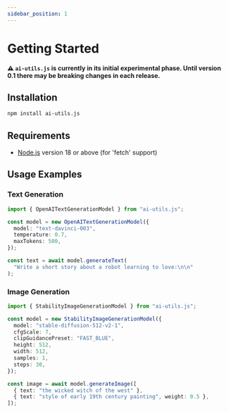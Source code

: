 ```yaml
---
sidebar_position: 1
---
```


# Getting Started

**⚠️ `ai-utils.js` is currently in its initial experimental phase. Until version 0.1 there may be breaking changes in each release.**

## Installation

```bash
npm install ai-utils.js
```

## Requirements

- [Node.js](https://nodejs.org/en/download/) version 18 or above (for 'fetch' support)

## Usage Examples

### Text Generation

```ts
import { OpenAITextGenerationModel } from "ai-utils.js";

const model = new OpenAITextGenerationModel({
  model: "text-davinci-003",
  temperature: 0.7,
  maxTokens: 500,
});

const text = await model.generateText(
  "Write a short story about a robot learning to love:\n\n"
);
```

### Image Generation

```ts
import { StabilityImageGenerationModel } from "ai-utils.js";

const model = new StabilityImageGenerationModel({
  model: "stable-diffusion-512-v2-1",
  cfgScale: 7,
  clipGuidancePreset: "FAST_BLUE",
  height: 512,
  width: 512,
  samples: 1,
  steps: 30,
});

const image = await model.generateImage([
  { text: "the wicked witch of the west" },
  { text: "style of early 19th century painting", weight: 0.5 },
]);
```
